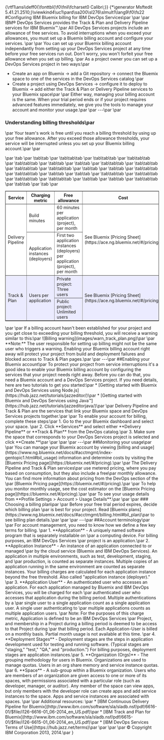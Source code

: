 {\rtf1\ansi\deff0{\fonttbl{\f0\fnil\fcharset0 Calibri;}}
{\*\generator Msftedit 5.41.21.2510;}\viewkind4\uc1\pard\sa200\sl276\slmult1\lang9\f0\fs22 #Configuring IBM Bluemix billing for IBM DevOps Services\par
\par
\par
IBM&reg; DevOps Services provides the Track & Plan and Delivery Pipeline services for IBM Bluemix&trade;.\par
All DevOps Services projects include an allowance of free services. To avoid interruptions when you exceed your allowances, you must set up a Bluemix billing account and configure your services. \par
\par
You can set up your Bluemix billing account independantly from setting up your DevOps Services project at any time before your free services run out. Don't worry, you won't forfeit your free allowance when you set up billing. \par
As a project owner you can set up a DevOps Services project in two ways:\par
* Create an app on Bluemix -> add a Git repository -> connect the Bluemix space to one of the services in the DevOps Services catalog \par
* Create a project using DevOps Services -> configure it to deploy to Bluemix -> add either the Track & Plan or Delivery Pipeline services to your Bluemix space\par
\par
Either way, managing your billing account is the same. When your trial period ends or if your project requires advanced features immediately, we give you the tools to manage your account and monitor your usage.\par
\par
---\par
\par
### Understanding billing thresholds\par
\par
Your team's work is free until you reach a billing threshold by using up your free allowance. After you exceed those allowance thresholds, your service will be interrupted unless you set up your Bluemix billing account.\par
\par
<table border="1" summary="" width="100%">\par
\tab <tbody>\par
\tab\tab <tr>\par
\tab\tab\tab <th>Service</th>\par
\tab\tab\tab <th>Charging metric</th>\par
\tab\tab\tab <th>Free allowance</th>\par
\tab\tab\tab <th>Cost</th>\par
\tab\tab </tr>\par
\tab\tab <tr style="background-color: #FFFFFF">\par
\tab\tab\tab <td rowspan="2">Delivery Pipeline</td>\par
\tab\tab\tab <td>Build minutes</td>\par
\tab\tab\tab <td>60 minutes per application (project), per month</td>\par
\tab\tab\tab <td rowspan="2">See Bluemix [Pricing Sheet](https://ace.ng.bluemix.net/#/pricing/)</td>\par
\tab\tab </tr>\par
\tab\tab <tr style="background-color: #FFFFFF">\par
\tab\tab\tab <td>Application instances (deployers)</td>\par
\tab\tab\tab <td>First two application instances (deployers) per application (project), per month</td>\par
\tab\tab </tr>\par
\tab\tab <tr style="background-color: #EBEBFF">\par
\tab\tab\tab <td rowspan="2">Track &amp; Plan</td>\par
\tab\tab\tab <td rowspan="2">Users per application</td>\par
\tab\tab\tab <td>Private project: Three users</td>\par
\tab\tab\tab <td rowspan="2">See Bluemix [Pricing Sheet](https://ace.ng.bluemix.net/#/pricing/)</td>\par
\tab\tab </tr>\par
\tab\tab <tr style="background-color: #EBEBFF">\par
\tab\tab\tab <td>Public project: Unlimited users</td>\par
\tab\tab </tr>\par
\tab </tbody>\par
</table> \par
\par
If a billing account hasn't been established for your project and you get close to exceeding your billing threshold, you will receive a warning similar to this:\par
![Billing warning](images/warn_track_plan.png)\par
\par
**Note:** The user responsible for setting up billing might not be the same user who triggers a warning. Enabling your Bluemix billing account right away will protect your project from build and deployment failures and blocked access to Track & Plan pages.\par
\par
---\par
##Enabling your Bluemix account\par
To protect your project from service interruptions it's a good idea to enable your Bluemix billing account by configuring the services that your project needs right away. Before you can do that, you need a Bluemix account and a DevOps Services project. If you need details, here are two tutorials to get you started:\par
* [Getting started with Bluemix and DevOps Services using Node.js](https://hub.jazz.net/tutorials/jazzeditor/)\par
* [Getting started with Bluemix and DevOps Services using Java&trade;](https://hub.jazz.net/tutorials/jazzeditorjava/)\par
\par
Delivery Pipeline and Track & Plan are the services that link your Bluemix space and DevOps Services projects together.\par
\par
To enable your account for billing, complete these steps:\par
1. Go to the your Bluemix dashboard and select your space. \par
2. Click **Services** and select either **Delivery Pipeline** or **Track & Plan** from the DevOps catalog.\par
3. Make sure the space that corresponds to your DevOps Services project is selected and click **Create.**\par
\par
\par
\par
---\par
##Monitoring your usage\par
\par
You can manage your Bluemix account by viewing [billing and usage](https://www.ng.bluemix.net/docs/#acctmgmt/index-gentopic1.html#bil_usage) information and determine costs by visiting the [Bluemix Pricing page](https://bluemix.net/#/pricing).\par
\par
The Delivery Pipeline and Track & Plan services\par
use metered pricing, where you pay based on consumption, but they also include a free\par
monthly allowance. You can find more information about pricing from the DevOps section of the \par
[Bluemix Pricing page](https://bluemix.net/#/pricing).\par
\par
To help you monitor monthly usage, see the cost estimator on the [Bluemix Pricing page](https://bluemix.net/#/pricing).\par
\par
To see your usage details from **Profile Settings > Account > Usage Details**.\par
\par
\par
### Choosing a billing plan\par
\par
Before your free trial period expires, decide which billing plan \par
is best for your project. Read [Bluemix plans](https://www.ng.bluemix.net/docs/#acctmgmt/billing.html#bil_plan)\par
to see billing plan details.\par
\par
\par
---\par
##Account terminology\par
\par
For account management, you need to know how we define a few key terms for billing. \par
1. **Application** - A uniquely named software program that is separately installable on \par
a computing device. For billing purposes, an IBM DevOps Services \par
project is an application.\par
2. **Application Instance** - An instance of an application connected to or managed \par
by the cloud service (Bluemix and IBM DevOps Services). An application in multiple environments, such as test, development, staging, and \par
production, is counted as separate instances. Multiple copies of an application running in the same environment are counted as separate instances. Your billing charges are calculated for each application instance beyond the free threshold. Also called "application instance (deployer)." \par
3. **Application User** -  An authenticated user who accesses an application. For each application managed by Bluemix and IBM DevOps Services, you will be charged for each \par
authenticated user who accesses that application during the billing period. Multiple authentications by a \par
single user to a single application count as a single application user. A single user authenticating to \par
multiple applications counts as multiple application users. \par
Note: For the purposes of this charge metric, Application is defined to be an IBM DevOps Services \par
Project, and membership in a Project during a billing period is deemed to be access to that Project during \par
that billing period. Each Application-User is billed on a monthly basis. Partial month usage is not available at this time. \par
4. **Deployment Stages** - Deployment stages are the steps in application development used for testing and running software. (Typical stages are "staging," "test," "QA," and "production.") For billing purposes, deployment stages are application instances.\par
5. **Organization (Orgs)** - The grouping methodology for users in Bluemix. Organizations are used to manage quotas. Users in an org share memory and service instance quotas. \par
6. **Space** - A sub-group within a Bluemix organization. Users who are members of an organization are given access to one or more of its spaces, with permissions associated with a particular role (such as developer, manager, or auditor). Any member of the space can view apps, but only members with the developer role can create apps and add service instances to the space. Apps and service instances are associated with spaces. \par
\par
Additional resources: \par
* [IBM Continuous Delivery Pipeline for Bluemix](http://www.ibm.com/software/sla/sladb.nsf/pdf/6616-01/$file/i126-6616-01_06-2014_en_US.pdf)\par
* [IBM Track and Plan for Bluemix](http://www.ibm.com/software/sla/sladb.nsf/pdf/6615-01/$file/i126-6615-01_06-2014_en_US.pdf)\par
* [IBM DevOps Services Terms of Use](https://hub.jazz.net/terms)\par
\par
\par
\par
&copy; Copyright IBM Corporation 2013, 2014.\par
}
 